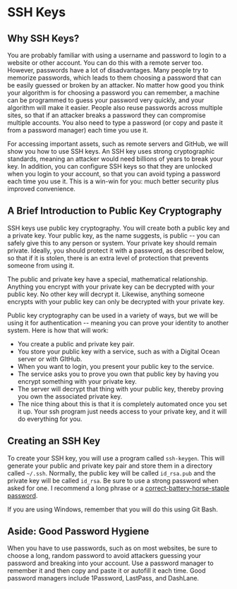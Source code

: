 # SSH Keys

## Why SSH Keys?
You are probably familiar with using a username and password to login to a website or other account. 
You can do this with a remote server too. However, passwords have a lot of disadvantages. 
Many people try to memorize passwords, which leads to them choosing a password that can be easily guessed or broken by an attacker. 
No matter how good you think your algorithm is for choosing a password you can remember, 
a machine can be programmed to guess your password very quickly, and your algorithm will make it easier. 
People also reuse passwords across multiple sites, so that if an attacker breaks a password they can compromise multiple accounts. 
You also need to type a password (or copy and paste it from a password manager) each time you use it.

For accessing important assets, such as remote servers and GitHub, we will show you how to use SSH keys. 
An SSH key uses strong cryptographic standards, meaning an attacker would need billions of years to break your key. 
In addition, you can configure SSH keys so that they are unlocked when you login to your account, 
so that you can avoid typing a password each time you use it. 
This is a win-win for you: much better security plus improved convenience.

## A Brief Introduction to Public Key Cryptography
SSH keys use public key cryptography. You will create both a public key and a private key. 
Your public key, as the name suggests, is public -- you can safely give this to any person or system. 
Your private key should remain private. Ideally, you should protect it with a password, as described below, 
so that if it is stolen, there is an extra level of protection that prevents someone from using it.

The public and private key have a special, mathematical relationship. 
Anything you encrypt with your private key can be decrypted with your public key. No other key will decrypt it. 
Likewise, anything someone encrypts with your public key can only be decrypted with your private key.

Public key cryptography can be used in a variety of ways, but we will be using it for 
authentication -- meaning you can prove your identity to another system. Here is how that will work:

- You create a public and private key pair.
- You store your public key with a service, such as with a Digital Ocean server or with GItHub.
- When you want to login, you present your public key to the service.
- The service asks you to prove you own that public key by having you encrypt something with your private key.
- The server will decrypt that thing with your public key, thereby proving you own the associated private key.
- The nice thing about this is that it is completely automated once you set it up. 
Your ssh program just needs access to your private key, and it will do everything for you.

## Creating an SSH Key
To create your SSH key, you will use a program called ```ssh-keygen```. 
This will generate your public and private key pair and store them in a directory called ```~/.ssh```. 
Normally, the public key will be called ```id_rsa.pub``` and the private key will be called ```id_rsa```. 
Be sure to use a strong password when asked for one. 
I recommend a long phrase or a [correct-battery-horse-staple password](http://correcthorsebatterystaple.net/).

If you are using Windows, remember that you will do this using Git Bash.

## Aside: Good Password Hygiene
When you have to use passwords, such as on most websites, be sure to choose a long, random password to avoid attackers guessing your password and breaking into your account. Use a password manager to remember it and then copy and paste it or autofill it each time. Good password managers include 1Password, LastPass, and DashLane.
